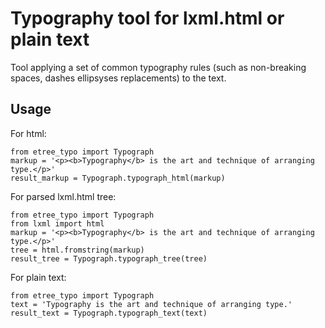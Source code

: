 # Typography tool for lxml.html or plain text

Tool applying a set of common typography rules 
(such as non-breaking spaces, dashes ellipsyses replacements) 
to the text.

## Usage

For html:

    from etree_typo import Typograph
    markup = '<p><b>Typography</b> is the art and technique of arranging type.</p>'
    result_markup = Typograph.typograph_html(markup)

For parsed lxml.html tree:

    from etree_typo import Typograph
    from lxml import html
    markup = '<p><b>Typography</b> is the art and technique of arranging type.</p>'
    tree = html.fromstring(markup)
    result_tree = Typograph.typograph_tree(tree)

For plain text:

    from etree_typo import Typograph
    text = 'Typography is the art and technique of arranging type.'
    result_text = Typograph.typograph_text(text)

